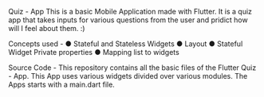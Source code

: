 Quiz - App
This is a basic Mobile Application made with Flutter. It is a quiz app that takes inputs for various questions from the user and pridict how will I feel about them. :)

Concepts used -
● Stateful and Stateless Widgets
● Layout
● Stateful Widget Private properties
● Mapping list to widgets

Source Code -
This repository contains all the basic files of the Flutter Quiz - App. 
This App uses various widgets divided over various modules.
The Apps starts with a main.dart file.
